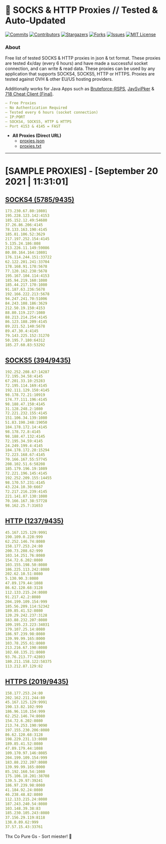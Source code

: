 <!-- MARKDOWN LINKS & IMAGES -->
<!-- https://www.markdownguide.org/basic-syntax/#reference-style-links -->
[contributors-shield]: https://img.shields.io/github/contributors/KaiBurton/free-proxies-autoupdated?style=for-the-badge
[contributors-url]: https://github.com/KaiBurton/free-proxies-autoupdated/graphs/contributors
[forks-shield]: https://img.shields.io/github/forks/KaiBurton/free-proxies-autoupdated?style=for-the-badge
[forks-url]: https://github.com/KaiBurton/free-proxies-autoupdated/network/members
[stars-shield]: https://img.shields.io/github/stars/KaiBurton/free-proxies-autoupdated?style=for-the-badge
[stars-url]: https://github.com/KaiBurton/free-proxies-autoupdated/stargazers
[issues-shield]: https://img.shields.io/github/issues/KaiBurton/free-proxies-autoupdated?style=for-the-badge
[issues-url]: https://github.com/KaiBurton/free-proxies-autoupdated/issues
[license-shield]: https://img.shields.io/github/license/KaiBurton/free-proxies-autoupdated?style=for-the-badge
[license-url]: https://github.com/KaiBurton/free-proxies-autoupdated/blob/main/LICENSE
[commit-shield]: https://img.shields.io/github/last-commit/KaiBurton/free-proxies-autoupdated?style=for-the-badge
[commit-url]: https://github.com/KaiBurton/free-proxies-autoupdated/commits/main

# 🎁 SOCKS & HTTP Proxies // Tested & Auto-Updated

[![Commits][commit-shield]][commit-url]
[![Contributors][contributors-shield]][contributors-url]
[![Stargazers][stars-shield]][stars-url]
[![Forks][forks-shield]][forks-url]
[![Issues][issues-shield]][issues-url]
[![MIT License][license-shield]][license-url]

### About
Free list of tested SOCKS & HTTP proxies in json & txt format. These proxies are tested 4x/day (every 6 hours) and have made a successful socket connection, and can write & read data. These proxies can be used by any application that supports SOCKS4, SOCKS5, HTTP or HTTPS. Proxies are tested against OVH & other EU/US hosting providers.

Additionally works for Java Apps such as [Bruteforce-RSPS](https://github.com/KaiBurton/Bruteforce-RSPS), [JaySyiPker](https://github.com/JayArrowz/JaySyiPker) & [718 Cheat Client (Final)](https://github.com/KaiBurton/718-Cheat-Client-Final). 

```yaml
— Free Proxies
— No Authentication Required
— Tested every 6 hours (socket connection)
— IP:PORT
— SOCKS4, SOCKS5, HTTP & HTTPS
— Port 4153 & 4145 = FAST
```

- **All Proxies (Direct URL)**
  - [proxies.json](https://raw.githubusercontent.com/KaiBurton/free-proxies-autoupdated/main/proxies.json)
  - [proxies.txt](https://raw.githubusercontent.com/KaiBurton/free-proxies-autoupdated/main/proxies.txt)

---

# [SAMPLE PROXIES] - [September 20 2021 | 11:31:01]

## [SOCKS4 (5785/9435)](https://raw.githubusercontent.com/KaiBurton/free-proxies-autoupdated/main/proxies-socks4.txt)
```yaml
173.230.67.80:10801
195.228.123.142:4153
185.152.12.49:54680
37.26.86.206:4145
78.133.163.190:4145
185.81.106.52:3629
217.197.252.154:4145
5.135.24.186:808
213.226.11.149:59086
80.80.164.164:10801
176.114.244.151:33722
62.122.201.241:33704
178.168.91.178:5678
77.120.162.238:5678
195.167.104.114:4153
185.94.219.160:1080
185.44.217.170:1080
91.187.63.236:5678
192.166.222.213:5678
94.247.241.70:51006
84.243.108.186:3629
212.50.19.150:4153
88.80.119.227:1080
88.213.214.254:4145
86.123.188.209:4145
89.221.52.140:5678
89.47.30.4:4145
79.143.225.152:31270
50.195.7.180:64312
185.27.60.83:53292
```

## [SOCKS5 (394/9435)](https://raw.githubusercontent.com/KaiBurton/free-proxies-autoupdated/main/proxies-socks5.txt)
```yaml
192.252.208.67:14287
72.195.34.58:4145
67.201.33.10:25283
72.195.114.169:4145
192.111.129.150:4145
98.178.72.21:10919
174.77.111.196:4145
98.188.47.150:4145
31.128.248.2:1080
72.221.232.155:4145
151.106.34.139:1080
51.83.190.248:19050
184.178.172.14:4145
98.178.72.8:4145
98.188.47.132:4145
72.195.34.59:4145
24.249.199.4:4145
184.178.172.28:15294
72.223.168.67:4145
70.166.167.55:57745
208.102.51.6:58208
185.179.196.19:1089
72.221.196.145:4145
192.252.209.155:14455
98.170.57.231:4145
43.224.10.30:6667
72.217.216.239:4145
221.141.87.130:1080
70.166.167.38:57728
98.162.25.7:31653
```

## [HTTP (1237/9435)](https://raw.githubusercontent.com/KaiBurton/free-proxies-autoupdated/main/proxies-http.txt)
```yaml
45.167.125.129:9991
190.109.0.228:999
62.252.146.74:8080
158.177.253.24:80
200.73.208.62:999
103.14.251.76:8080
154.72.6.202:8080
103.155.198.50:8080
186.225.113.242:8080
202.62.10.51:8080
5.130.90.3:8080
47.89.179.44:1088
86.62.120.68:3128
112.133.215.24:8080
91.217.42.2:8080
204.199.109.154:999
185.56.209.114:52342
189.85.41.52:8080
120.29.242.237:3128
183.88.232.207:8080
109.195.23.223:34031
179.107.25.14:8080
186.97.239.98:8080
139.99.99.165:8000
103.78.255.61:8080
213.216.67.190:8080
102.68.135.21:8080
93.76.213.77:42803
180.211.158.122:58375
113.212.87.129:82
```

## [HTTPS (2019/9435)](https://raw.githubusercontent.com/KaiBurton/free-proxies-autoupdated/main/proxies-https.txt)
```yaml
158.177.253.24:80
202.162.211.244:80
45.167.125.129:9991
190.13.82.102:999
186.96.110.154:999
62.252.146.74:8080
154.72.6.202:8080
213.74.253.190:9090
197.155.230.206:8080
86.62.120.68:3128
198.229.231.13:8080
189.85.41.52:8080
47.89.179.44:1088
109.170.97.146:8085
204.199.109.154:999
183.88.232.207:8080
139.99.99.165:8000
85.192.160.54:1080
175.106.18.201:38708
139.5.29.97:39241
186.97.239.98:8080
41.184.92.24:8080
46.238.48.82:8080
112.133.215.24:8080
187.243.240.54:8080
103.148.39.38:83
185.230.105.243:8080
37.156.29.119:8118
138.0.89.62:999
37.57.15.43:33761
```



Thx Co Pure Gs - Sort miester! 💟